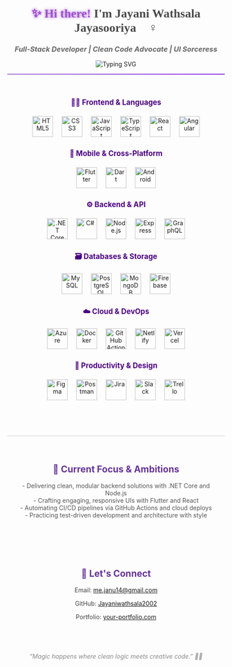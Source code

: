<h1 align="center" style="font-family: 'Georgia', serif; color: #4B4B4B;">
  <span style="color:#a052d1; animation: glow 2s infinite alternate;">✨ Hi there!</span>
  I'm Jayani Wathsala Jayasooriya 🧚‍♀️
</h1>
<h3 align="center" style="color: #666; font-style: italic;">
  Full‑Stack Developer | Clean Code Advocate | UI Sorceress
</h3>

<!-- Animated Typing Subtitle -->
<p align="center">
  <img src="https://readme-typing-svg.demolab.com?font=Georgia&pause=1000&color=8A2BE2&center=true&width=500&lines=Crafting+clean+code+with+a+touch+of+magic..." alt="Typing SVG" />
</p>

<hr style="border: none; height: 2px; background: linear-gradient(to right, #a075d1, #8A2BE2);">

<!-- Tech Icons with subtle hover zoom -->
<style>
@keyframes glow {
  from { text-shadow: 0 0 5px #a052d1; }
  to { text-shadow: 0 0 15px #d8bfd8; }
}
.tech-icon {
  width: 48px;
  margin: 8px;
  transition: transform 0.3s ease;
}
.tech-icon:hover {
  transform: scale(1.2);
}
section {
  padding: 20px;
  margin: 0 auto;
  max-width: 800px;
}
.category-title {
  font-size: 1.2em;
  margin-top: 20px;
  color: #4B0082;
}
</style>

<section>

  <div align="center">
    <h2 class="category-title">👩‍💻 Frontend & Languages</h2>
    <p>
      <img src="https://cdn.jsdelivr.net/gh/devicons/devicon/icons/html5/html5-original.svg"
           alt="HTML5" class="tech-icon" />
      <img src="https://cdn.jsdelivr.net/gh/devicons/devicon/icons/css3/css3-original.svg"
           alt="CSS3" class="tech-icon" />
      <img src="https://cdn.jsdelivr.net/gh/devicons/devicon/icons/javascript/javascript-original.svg"
           alt="JavaScript" class="tech-icon" />
      <img src="https://cdn.jsdelivr.net/gh/devicons/devicon/icons/typescript/typescript-original.svg"
           alt="TypeScript" class="tech-icon" />
      <img src="https://cdn.jsdelivr.net/gh/devicons/devicon/icons/react/react-original.svg"
           alt="React" class="tech-icon" />
      <img src="https://cdn.jsdelivr.net/gh/devicons/devicon/icons/angularjs/angularjs-original.svg"
           alt="Angular" class="tech-icon" />
    </p>
  </div>

  <div align="center">
    <h2 class="category-title">📱 Mobile & Cross-Platform</h2>
    <p>
      <img src="https://cdn.jsdelivr.net/gh/devicons/devicon/icons/flutter/flutter-original.svg"
           alt="Flutter" class="tech-icon" />
      <img src="https://cdn.jsdelivr.net/gh/devicons/devicon/icons/dart/dart-original.svg"
           alt="Dart" class="tech-icon" />
      <img src="https://cdn.jsdelivr.net/gh/devicons/devicon/icons/android/android-original.svg"
           alt="Android" class="tech-icon" />
    </p>
  </div>

  <div align="center">
    <h2 class="category-title">⚙️ Backend & API</h2>
    <p>
      <img src="https://cdn.jsdelivr.net/gh/devicons/devicon/icons/dotnetcore/dotnetcore-original.svg"
           alt=".NET Core" class="tech-icon" />
      <img src="https://cdn.jsdelivr.net/gh/devicons/devicon/icons/csharp/csharp-original.svg"
           alt="C#" class="tech-icon" />
      <img src="https://cdn.jsdelivr.net/gh/devicons/devicon/icons/nodejs/nodejs-original.svg"
           alt="Node.js" class="tech-icon" />
      <img src="https://cdn.jsdelivr.net/gh/devicons/devicon/icons/express/express-original.svg"
           alt="Express" class="tech-icon" />
      <img src="https://cdn.jsdelivr.net/gh/devicons/devicon/icons/graphql/graphql-plain.svg"
           alt="GraphQL" class="tech-icon" />
    </p>
  </div>

  <div align="center">
    <h2 class="category-title">🗃️ Databases & Storage</h2>
    <p>
      <img src="https://cdn.jsdelivr.net/gh/devicons/devicon/icons/mysql/mysql-original.svg"
           alt="MySQL" class="tech-icon" />
      <img src="https://cdn.jsdelivr.net/gh/devicons/devicon/icons/postgresql/postgresql-original.svg"
           alt="PostgreSQL" class="tech-icon" />
      <img src="https://cdn.jsdelivr.net/gh/devicons/devicon/icons/mongodb/mongodb-original.svg"
           alt="MongoDB" class="tech-icon" />
      <img src="https://cdn.jsdelivr.net/gh/devicons/devicon/icons/firebase/firebase-plain.svg"
           alt="Firebase" class="tech-icon" />
    </p>
  </div>

  <div align="center">
    <h2 class="category-title">☁️ Cloud & DevOps</h2>
    <p>
      <img src="https://cdn.jsdelivr.net/gh/devicons/devicon/icons/azure/azure-original.svg"
           alt="Azure" class="tech-icon" />
      <img src="https://cdn.jsdelivr.net/gh/devicons/devicon/icons/docker/docker-original.svg"
           alt="Docker" class="tech-icon" />
      <img src="https://cdn.jsdelivr.net/gh/devicons/devicon/icons/githubactions/githubactions-original.svg"
           alt="GitHub Actions" class="tech-icon" />
      <img src="https://cdn.jsdelivr.net/gh/devicons/devicon/icons/netlify/netlify-original.svg"
           alt="Netlify" class="tech-icon" />
      <img src="https://cdn.jsdelivr.net/gh/devicons/devicon/icons/vercel/vercel-original.svg"
           alt="Vercel" class="tech-icon" />
    </p>
  </div>

  <div align="center">
    <h2 class="category-title">🎨 Productivity & Design</h2>
    <p>
      <img src="https://cdn.jsdelivr.net/gh/devicons/devicon/icons/figma/figma-original.svg"
           alt="Figma" class="tech-icon" />
      <img src="https://cdn.jsdelivr.net/gh/devicons/devicon/icons/postman/postman-original.svg"
           alt="Postman" class="tech-icon" />
      <img src="https://cdn.jsdelivr.net/gh/devicons/devicon/icons/jira/jira-original.svg"
           alt="Jira" class="tech-icon" />
      <img src="https://cdn.jsdelivr.net/gh/devicons/devicon/icons/slack/slack-original.svg"
           alt="Slack" class="tech-icon" />
      <img src="https://cdn.jsdelivr.net/gh/devicons/devicon/icons/trello/trello-plain.svg"
           alt="Trello" class="tech-icon" />
    </p>
  </div>

</section>

<hr style="border: none; height: 1px; background: #ccc; margin-top: 40px;">

<section align="center">
  <h2 style="color:#663399;">🌟 Current Focus & Ambitions</h2>
  <p style="max-width:600px; color:#555;">
    - Delivering clean, modular backend solutions with .NET Core and Node.js<br>
    - Crafting engaging, responsive UIs with Flutter and React<br>
    - Automating CI/CD pipelines via GitHub Actions and cloud deploys<br>
    - Practicing test-driven development and architecture with style
  </p>
</section>

<section align="center" style="margin-top:30px;">
  <h2 style="color:#663399;">💌 Let's Connect</h2>
  <p style="color:#444;">Email: <a href="mailto:me.janu14@gmail.com">me.janu14@gmail.com</a></p>
  <p style="color:#444;">GitHub: <a href="https://github.com/Jayaniwathsala2002">Jayaniwathsala2002</a></p>
  <p style="color:#444;">Portfolio: <a href="https://your-portfolio.com">your-portfolio.com</a></p>
</section>

<p align="center" style="margin-top:40px; font-style: italic; color:#888;">
  “Magic happens where clean logic meets creative code.” 🧚‍♀️
</p>
